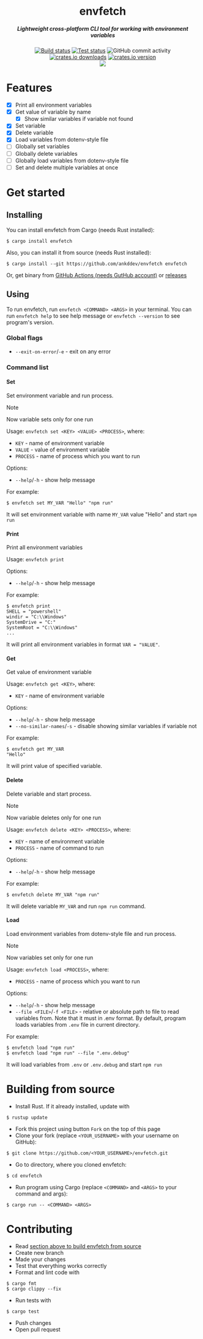<h1 align="center">envfetch</h1>
<h5 align="center">Lightweight cross-platform CLI tool for working with environment variables</h5>
<div align="center">
    <a href="https://github.com/ankddev/envfetch/actions/workflows/build.yml"><img src="https://github.com/ankddev/envfetch/actions/workflows/build.yml/badge.svg" alt="Build status"/></a>
    <a href="https://github.com/ankddev/envfetch/actions/workflows/test.yml"><img src="https://github.com/ankddev/envfetch/actions/workflows/test.yml/badge.svg" alt="Test status"/></a>
    <img alt="GitHub commit activity" src="https://img.shields.io/github/commit-activity/w/ankddev/envfetch">
    <a href="https://crates.io/crates/envfetch"><img src="https://img.shields.io/crates/d/envfetch" alt="crates.io downloads"/></a>
    <a href="https://crates.io/crates/envfetch"><img src="https://img.shields.io/crates/v/envfetch" alt="crates.io version"/></a>
</div>
<div align="center">
    <img src="https://github.com/user-attachments/assets/261ea1fd-438a-40b0-847d-6a460b7a30a9" />
</div>

# Features
- [x] Print all environment variables
- [x] Get value of variable by name
    - [x] Show similar variables if variable not found
- [x] Set variable
- [x] Delete variable
- [x] Load variables from dotenv-style file
- [ ] Globally set variables
- [ ] Globally delete variables
- [ ] Globally load variables from dotenv-style file
- [ ] Set and delete multiple variables at once
# Get started
## Installing
You can install envfetch from Cargo (needs Rust installed):
```shell
$ cargo install envfetch
```
Also, you can install it from source (needs Rust installed):
```shell
$ cargo install --git https://github.com/ankddev/envfetch envfetch
```
Or, get binary from [GitHub Actions (needs GutHub account)](https://github.com/ankddev/envfetch/actions/) or [releases](https://github.com/ankddev/envfetch/releases/)
## Using
To run envfetch, run `envfetch <COMMAND> <ARGS>` in your terminal.
You can run `envfetch help` to see help message or `envfetch --version` to see program's version.
### Global flags
- `--exit-on-error`/`-e` - exit on any error

### Command list
#### Set
Set environment variable and run process.
> [!NOTE]
> Now variable sets only for one run

Usage:
`envfetch set <KEY> <VALUE> <PROCESS>`, where:
- `KEY` - name of environment variable
- `VALUE` - value of environment variable
- `PROCESS` - name of process which you want to run

Options:
- `--help`/`-h` - show help message

For example:
```shell
$ envfetch set MY_VAR "Hello" "npm run"
```
It will set environment variable with name `MY_VAR` value "Hello" and start `npm run`

#### Print
Print all environment variables

Usage:
`envfetch print`

Options:
- `--help`/`-h` - show help message

For example:
```shell
$ envfetch print
SHELL = "powershell"
windir = "C:\\Windows"
SystemDrive = "C:"
SystemRoot = "C:\\Windows"
...
```
It will print all environment variables in format `VAR = "VALUE"`.
#### Get
Get value of environment variable

Usage:
`envfetch get <KEY>`, where:
- `KEY` - name of environment variable

Options:
- `--help`/`-h` - show help message
- `--no-similar-names`/`-s` - disable showing similar variables if variable not

For example:
```shell
$ envfetch get MY_VAR
"Hello"
```
It will print value of specified variable.
#### Delete
Delete variable and start process.
> [!NOTE]
> Now variable deletes only for one run

Usage:
`envfetch delete <KEY> <PROCESS>`, where:
- `KEY` - name of environment variable
- `PROCESS` - name of command to run

Options:
- `--help`/`-h` - show help message

For example:
```shell
$ envfetch delete MY_VAR "npm run"
```
It will delete variable `MY_VAR` and run `npm run` command.
#### Load
Load environment variables from dotenv-style file and run process.
> [!NOTE]
> Now variables set only for one run

Usage:
`envfetch load <PROCESS>`, where:
- `PROCESS` - name of process which you want to run

Options:
- `--help`/`-h` - show help message
- `--file <FILE>`/`-f <FILE>` - relative or absolute path to file to read variables from. Note that it must in .env format.
By default, program loads variables from `.env` file in current directory.

For example:
```shell
$ envfetch load "npm run"
$ envfetch load "npm run" --file ".env.debug"
```
It will load variables from `.env` or `.env.debug` and start `npm run`
# Building from source
- Install Rust. If it already installed, update with
```shell
$ rustup update
```
- Fork this project using button `Fork` on the top of this page
- Clone your fork (replace `<YOUR_USERNAME>` with your username on GitHub):
```shell
$ git clone https://github.com/<YOUR_USERNAME>/envfetch.git
```
- Go to directory, where you cloned envfetch:
```shell
$ cd envfetch
```
- Run program using Cargo (replace `<COMMAND>` and `<ARGS>` to your command and args):
```shell
$ cargo run -- <COMMAND> <ARGS>
```
# Contributing
- Read [section above to build envfetch from source](#building-from-source)
- Create new branch
- Made your changes
- Test that everything works correctly
- Format and lint code with
```shell
$ cargo fmt
$ cargo clippy --fix
```
- Run tests with
```shell
$ cargo test
```
- Push changes
- Open pull request
